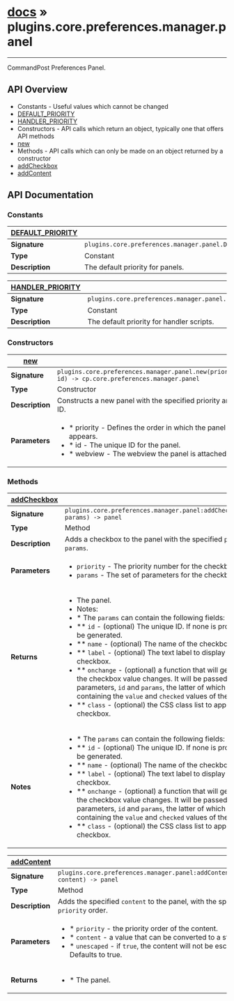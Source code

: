 # [docs](index.md) » plugins.core.preferences.manager.panel
---

CommandPost Preferences Panel.

## API Overview
* Constants - Useful values which cannot be changed
 * [DEFAULT_PRIORITY](#DEFAULT_PRIORITY)
 * [HANDLER_PRIORITY](#HANDLER_PRIORITY)
* Constructors - API calls which return an object, typically one that offers API methods
 * [new](#new)
* Methods - API calls which can only be made on an object returned by a constructor
 * [addCheckbox](#addCheckbox)
 * [addContent](#addContent)

## API Documentation

### Constants

| [DEFAULT_PRIORITY](#DEFAULT_PRIORITY)         |                                                                                     |
| --------------------------------------------|-------------------------------------------------------------------------------------|
| **Signature**                               | `plugins.core.preferences.manager.panel.DEFAULT_PRIORITY`                                                                    |
| **Type**                                    | Constant                                                                     |
| **Description**                             | The default priority for panels.                                                                     |

| [HANDLER_PRIORITY](#HANDLER_PRIORITY)         |                                                                                     |
| --------------------------------------------|-------------------------------------------------------------------------------------|
| **Signature**                               | `plugins.core.preferences.manager.panel.HANDLER_PRIORITY`                                                                    |
| **Type**                                    | Constant                                                                     |
| **Description**                             | The default priority for handler scripts.                                                                     |

### Constructors

| [new](#new)         |                                                                                     |
| --------------------------------------------|-------------------------------------------------------------------------------------|
| **Signature**                               | `plugins.core.preferences.manager.panel.new(priority, id) -> cp.core.preferences.manager.panel`                                                                    |
| **Type**                                    | Constructor                                                                     |
| **Description**                             | Constructs a new panel with the specified priority and ID.                                                                     |
| **Parameters**                              | <ul><li>* priority	- Defines the order in which the panel appears.</li><li>* id		- The unique ID for the panel.</li><li>* webview	- The webview the panel is attached to.</li></ul> |

### Methods

| [addCheckbox](#addCheckbox)         |                                                                                     |
| --------------------------------------------|-------------------------------------------------------------------------------------|
| **Signature**                               | `plugins.core.preferences.manager.panel:addCheckbox(priority, params) -> panel`                                                                    |
| **Type**                                    | Method                                                                     |
| **Description**                             | Adds a checkbox to the panel with the specified `priority` and `params`.                                                                     |
| **Parameters**                              | <ul><li>`priority`	- The priority number for the checkbox.</li><li>`params`		- The set of parameters for the checkbox.</li></ul> |
| **Returns**                                 | <ul><li>The panel.</li><li>Notes:</li><li>* The `params` can contain the following fields:</li><li>** `id`			- (optional) The unique ID. If none is provided, one will be generated.</li><li>** `name`		- (optional) The name of the checkbox field.</li><li>** `label`		- (optional) The text label to display after the checkbox.</li><li>** `onchange`	- (optional) a function that will get called when the checkbox value changes. It will be passed two parameters, `id` and `params`, the latter of which is a table containing the `value` and `checked` values of the checkbox.</li><li>** `class`		- (optional) the CSS class list to apply to the checkbox.</li></ul>          |
| **Notes**                                   | <ul><li>* The `params` can contain the following fields:</li><li>** `id`			- (optional) The unique ID. If none is provided, one will be generated.</li><li>** `name`		- (optional) The name of the checkbox field.</li><li>** `label`		- (optional) The text label to display after the checkbox.</li><li>** `onchange`	- (optional) a function that will get called when the checkbox value changes. It will be passed two parameters, `id` and `params`, the latter of which is a table containing the `value` and `checked` values of the checkbox.</li><li>** `class`		- (optional) the CSS class list to apply to the checkbox.</li></ul>                |

| [addContent](#addContent)         |                                                                                     |
| --------------------------------------------|-------------------------------------------------------------------------------------|
| **Signature**                               | `plugins.core.preferences.manager.panel:addContent(priority, content) -> panel`                                                                    |
| **Type**                                    | Method                                                                     |
| **Description**                             | Adds the specified `content` to the panel, with the specified `priority` order.                                                                     |
| **Parameters**                              | <ul><li>* `priority`		- the priority order of the content.</li><li>* `content`			- a value that can be converted to a string.</li><li>* `unescaped`		- if `true`, the content will not be escaped. Defaults to true.</li></ul> |
| **Returns**                                 | <ul><li>* The panel.</li></ul>          |

